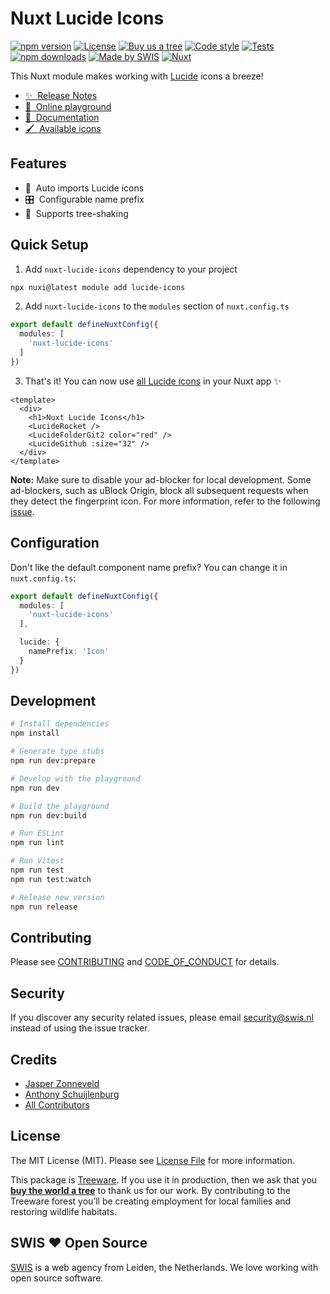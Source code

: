 # Nuxt Lucide Icons

[![npm version][ico-version]][link-version]
[![License][ico-license]](LICENSE.md)
[![Buy us a tree][ico-treeware]][link-treeware]
[![Code style][ico-github-actions-codestyle]][link-github-actions-codestyle]
[![Tests][ico-github-actions-tests]][link-github-actions-tests]
[![npm downloads][ico-downloads]][link-downloads]
[![Made by SWIS][ico-swis]][link-swis]
[![Nuxt][ico-nuxt]][link-nuxt]

This Nuxt module makes working with [Lucide](https://lucide.dev/) icons a breeze!

- [✨ &nbsp;Release Notes](/CHANGELOG.md)
- [🏀 &nbsp;Online playground](https://stackblitz.com/github/swisnl/nuxt-lucide-icons?file=playground%2Fapp.vue)
- [📖 &nbsp;Documentation](https://lucide.dev/docs/lucide-vue-next)
- [🖌️ &nbsp;Available icons](https://lucide.dev/icons)

## Features

- 🚠 &nbsp;Auto imports Lucide icons
- 🎛️ &nbsp;Configurable name prefix
- 🌲 &nbsp;Supports tree-shaking

## Quick Setup

1. Add `nuxt-lucide-icons` dependency to your project

```bash
npx nuxi@latest module add lucide-icons
```

2. Add `nuxt-lucide-icons` to the `modules` section of `nuxt.config.ts`

```ts
export default defineNuxtConfig({
  modules: [
    'nuxt-lucide-icons'
  ]
})
```

3. That's it! You can now use [all Lucide icons](https://lucide.dev/icons) in your Nuxt app ✨
  
```vue
<template>
  <div>
    <h1>Nuxt Lucide Icons</h1>
    <LucideRocket />
    <LucideFolderGit2 color="red" />
    <LucideGithub :size="32" />
  </div>
</template>
```

**Note:** Make sure to disable your ad-blocker for local development. Some ad-blockers, such as uBlock Origin, block all subsequent requests when they detect the fingerprint icon. For more information, refer to the following [issue](https://github.com/swisnl/nuxt-lucide-icons/issues/3).

## Configuration

Don't like the default component name prefix? You can change it in `nuxt.config.ts`:

```ts
export default defineNuxtConfig({
  modules: [
    'nuxt-lucide-icons'
  ],

  lucide: {
    namePrefix: 'Icon'
  }
})
```

## Development

```bash
# Install dependencies
npm install

# Generate type stubs
npm run dev:prepare

# Develop with the playground
npm run dev

# Build the playground
npm run dev:build

# Run ESLint
npm run lint

# Run Vitest
npm run test
npm run test:watch

# Release new version
npm run release
```

## Contributing

Please see [CONTRIBUTING](CONTRIBUTING.md) and [CODE_OF_CONDUCT](CODE_OF_CONDUCT.md) for details.

## Security

If you discover any security related issues, please email security@swis.nl instead of using the issue tracker.

## Credits

- [Jasper Zonneveld][link-author]
- [Anthony Schuijlenburg][link-contributor-anthony]
- [All Contributors][link-contributors]

## License

The MIT License (MIT). Please see [License File](LICENSE.md) for more information.

This package is [Treeware](https://treeware.earth). If you use it in production, then we ask that you [**buy the world a tree**][link-treeware] to thank us for our work. By contributing to the Treeware forest you’ll be creating employment for local families and restoring wildlife habitats.

## SWIS :heart: Open Source

[SWIS][link-swis] is a web agency from Leiden, the Netherlands. We love working with open source software.

[ico-version]: https://img.shields.io/npm/v/nuxt-lucide-icons/latest.svg?style=flat-square
[ico-license]: https://img.shields.io/npm/l/nuxt-lucide-icons.svg?style=flat-square
[ico-treeware]: https://img.shields.io/badge/Treeware-%F0%9F%8C%B3-lightgreen.svg?style=flat-square
[ico-github-actions-codestyle]: https://img.shields.io/github/actions/workflow/status/swisnl/nuxt-lucide-icons/codestyle.yaml?label=codestyle&branch=main&style=flat-square
[ico-github-actions-tests]: https://img.shields.io/github/actions/workflow/status/swisnl/nuxt-lucide-icons/tests.yaml?label=tests&branch=main&style=flat-square
[ico-downloads]: https://img.shields.io/npm/dm/nuxt-lucide-icons.svg?style=flat-square
[ico-swis]: https://img.shields.io/badge/%F0%9F%9A%80-made%20by%20SWIS-%230737A9.svg?style=flat-square
[ico-nuxt]: https://img.shields.io/badge/Nuxt-18181B?logo=nuxt.js&style=flat-square

[link-version]: https://npmjs.com/package/nuxt-lucide-icons
[link-github-actions-codestyle]: https://github.com/swisnl/nuxt-lucide-icons/actions/workflows/codestyle.yaml
[link-github-actions-tests]: https://github.com/swisnl/nuxt-lucide-icons/actions/workflows/tests.yaml
[link-downloads]: https://npmjs.com/package/nuxt-lucide-icons
[link-treeware]: https://plant.treeware.earth/swisnl/nuxt-lucide-icons
[link-author]: https://github.com/JaZo
[link-contributor-anthony]: https://github.com/AnthonySchuijlenburg
[link-contributors]: ../../contributors
[link-swis]: https://www.swis.nl
[link-nuxt]: https://nuxt.com
